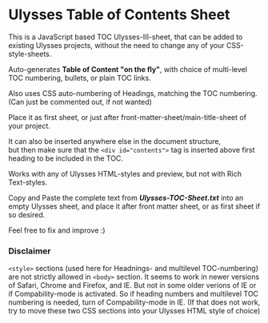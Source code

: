 # Ulysses Table of Contents Sheet

This is a JavaScript based TOC Ulysses-III-sheet, that can be added to existing Ulysses projects, without the need to change any of your CSS-style-sheets.

Auto-generates **Table of Content "on the fly"**, with choice of multi-level TOC numbering, bullets, or plain TOC links.

Also uses CSS auto-numbering of Headings, matching the TOC numbering.  
(Can just be commented out, if not wanted)

Place it as first sheet, or just after front-matter-sheet/main-title-sheet of your project.

It can also be inserted anywhere else in the document structure,  
but then make sure that the `<div id="contents">` tag is inserted above first heading to be included in the TOC.

Works with any of Ulysses HTML-styles and preview, but not with Rich Text-styles.

Copy and Paste the complete text from **_Ulysses-TOC-Sheet.txt_** into an empty Ulysses sheet, and place it after front matter sheet, or as first sheet if so desired.

Feel free to fix and improve :)

### Disclaimer

`<style>` sections (used here for Headnings- and multilevel TOC-numbering) are not strictly allowed in `<body>` section. It seems to work in newer versions of Safari, Chrome and Firefox, and IE. But not in some older verions of IE or if Compability-mode is activated. So if heading numbers and multilevel TOC numbering is needed, turn of Compability-mode in IE. 
(If that does not work, try to move these two CSS sections into your Ulysses HTML style of choice)


